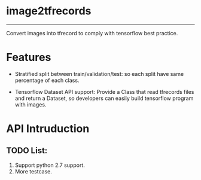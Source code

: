 # image2tfrecords
--------

Convert images into tfrecord to comply with tensorflow best practice.

# Features

* Stratified split between train/validation/test: so each split have same percentage of each class.

* Tensorflow Dataset API support: Provide a Class that read tfrecords files and return a Dataset, so developers can easily build tensorflow program with images.


# API Intruduction

## TODO List:

1. Support python 2.7 support.
2. More testcase.
